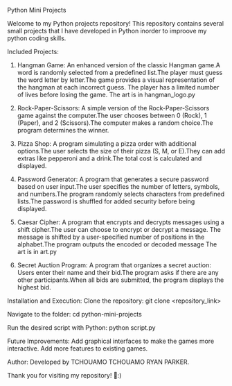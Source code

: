 Python Mini Projects

Welcome to my Python projects repository! This repository contains several small projects that I have developed in Python inorder to improove my python coding skills.

Included Projects:

1. Hangman Game:
An enhanced version of the classic Hangman game.A word is randomly selected from a predefined list.The player must guess the word letter by letter.The game provides a visual representation of the hangman at each incorrect guess.
The player has a limited number of lives before losing the game.
The art is in hangman_logo.py

2. Rock-Paper-Scissors:
A simple version of the Rock-Paper-Scissors game against the computer.The user chooses between 0 (Rock), 1 (Paper), and 2 (Scissors).The computer makes a random choice.The program determines the winner.

3. Pizza Shop:
A program simulating a pizza order with additional options.The user selects the size of their pizza (S, M, or E).They can add extras like pepperoni and a drink.The total cost is calculated and displayed.

4. Password Generator:
A program that generates a secure password based on user input.The user specifies the number of letters, symbols, and numbers.The program randomly selects characters from predefined lists.The password is shuffled for added security before being displayed.

5. Caesar Cipher:
A program that encrypts and decrypts messages using a shift cipher.The user can choose to encrypt or decrypt a message.
The message is shifted by a user-specified number of positions in the alphabet.The program outputs the encoded or decoded message
The art is in art.py

6. Secret Auction Program:
A program that organizes a secret auction:
Users enter their name and their bid.The program asks if there are any other participants.When all bids are submitted, the program displays the highest bid.


Installation and Execution:
    Clone the repository:
    git clone <repository_link>

Navigate to the folder:
    cd python-mini-projects

Run the desired script with Python:
    python script.py

Future Improvements:
    Add graphical interfaces to make the games more interactive.
    Add more features to existing games.

Author:
    Developed by TCHOUAMO TCHOUAMO RYAN PARKER.

Thank you for visiting my repository! 🚀:)

